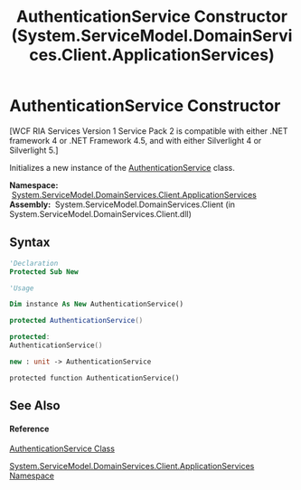 ﻿---
title: AuthenticationService Constructor  (System.ServiceModel.DomainServices.Client.ApplicationServices)
TOCTitle: AuthenticationService Constructor
ms:assetid: M:System.ServiceModel.DomainServices.Client.ApplicationServices.AuthenticationService.#ctor
ms:mtpsurl: https://msdn.microsoft.com/en-us/library/system.servicemodel.domainservices.client.applicationservices.authenticationservice.authenticationservice(v=VS.91)
ms:contentKeyID: 28898888
ms.date: 01/27/2012
mtps_version: v=VS.91
f1_keywords:
- System.ServiceModel.DomainServices.Client.ApplicationServices.AuthenticationService.#ctor
- System.ServiceModel.DomainServices.Client.ApplicationServices.AuthenticationService.AuthenticationService
dev_langs:
- CSharp
- JScript
- VB
- FSharp
- c++
api_location:
- System.ServiceModel.DomainServices.Client.dll
api_name:
- System.ServiceModel.DomainServices.Client.ApplicationServices.AuthenticationService..ctor
api_type:
- Managed
topic_type:
- apiref
- kbSyntax
product_family_name: VS
ROBOTS: INDEX,FOLLOW
---

# AuthenticationService Constructor

\[WCF RIA Services Version 1 Service Pack 2 is compatible with either .NET framework 4 or .NET Framework 4.5, and with either Silverlight 4 or Silverlight 5.\]

Initializes a new instance of the [AuthenticationService](ff457927\(v=vs.91\).md) class.

**Namespace:**  [System.ServiceModel.DomainServices.Client.ApplicationServices](ff457765\(v=vs.91\).md)  
**Assembly:**  System.ServiceModel.DomainServices.Client (in System.ServiceModel.DomainServices.Client.dll)

## Syntax

``` vb
'Declaration
Protected Sub New
```

``` vb
'Usage

Dim instance As New AuthenticationService()
```

``` csharp
protected AuthenticationService()
```

``` c++
protected:
AuthenticationService()
```

``` fsharp
new : unit -> AuthenticationService
```

``` jscript
protected function AuthenticationService()
```

## See Also

#### Reference

[AuthenticationService Class](ff457927\(v=vs.91\).md)

[System.ServiceModel.DomainServices.Client.ApplicationServices Namespace](ff457765\(v=vs.91\).md)

